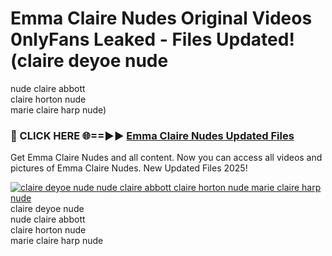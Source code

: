# Emma Claire Nudes Original Videos 0nlyFans Leaked - Files Updated! (claire deyoe nude<br>
nude claire abbott<br>
claire horton nude<br>
marie claire harp nude)

<h3>🔴 CLICK HERE 🌐==►► <a href="https://tinyurl.com/2p9ay9w9" rel="nofollow">Emma Claire Nudes Updated Files</a></h3>

Get Emma Claire Nudes and all content. Now you can access all videos and pictures of Emma Claire Nudes. New Updated Files 2025!

[![claire deyoe nude<br>
nude claire abbott<br>
claire horton nude<br>
marie claire harp nude](https://i.imgur.com/KQgVmj3.gif)](https://tinyurl.com/2p9ay9w9)
claire deyoe nude<br>
nude claire abbott<br>
claire horton nude<br>
marie claire harp nude